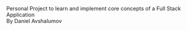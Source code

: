 Personal Project to learn and implement core concepts of a Full Stack Application  
By Daniel Avshalumov